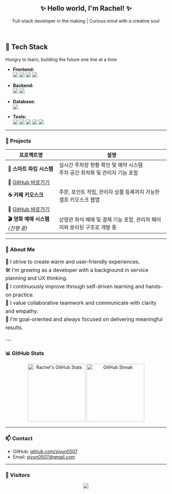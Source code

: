 <h2 align="center">✨ Hello world, I'm Rachel! ✨</h2>
<p align="center">Full-stack developer in the making | Curious mind with a creative soul </p>
<br/>

## 🔧 Tech Stack

Hungry to learn, building the future one line at a time

- **Frontend:**  
  <img src="https://img.shields.io/badge/HTML-E34F26?style=for-the-badge&logo=html5&logoColor=white"/>
  <img src="https://img.shields.io/badge/CSS-1572B6?style=for-the-badge&logo=css3&logoColor=white"/>
  <img src="https://img.shields.io/badge/JavaScript-F7DF1E?style=for-the-badge&logo=javascript&logoColor=black"/>
  <img src="https://img.shields.io/badge/React-61DAFB?style=for-the-badge&logo=react&logoColor=black"/>

- **Backend:**  
  <img src="https://img.shields.io/badge/Java-007396?style=for-the-badge&logo=java&logoColor=white"/>
  <img src="https://img.shields.io/badge/Spring Boot-6DB33F?style=for-the-badge&logo=springboot&logoColor=white"/>

- **Database:**  
  <img src="https://img.shields.io/badge/MariaDB-003545?style=for-the-badge&logo=mariadb&logoColor=white"/>

- **Tools:**  
  <img src="https://img.shields.io/badge/Git-F05032?style=for-the-badge&logo=git&logoColor=white"/>
  <img src="https://img.shields.io/badge/GitHub-181717?style=for-the-badge&logo=github&logoColor=white"/>
  <img src="https://img.shields.io/badge/IntelliJ IDEA-000000?style=for-the-badge&logo=intellijidea&logoColor=white"/>
  <img src="https://img.shields.io/badge/Figma-F24E1E?style=for-the-badge&logo=figma&logoColor=white"/>
  <img src="https://img.shields.io/badge/Notion-000000?style=for-the-badge&logo=notion&logoColor=white"/>

---

### 📌  Projects

| 프로젝트명 | 설명 |
|------------|------|
| **🚗 스마트 파킹 시스템** | 실시간 주차장 현황 확인 및 예약 시스템<br/>주차 공간 최적화 및 관리자 기능 포함 
| 🔗 [GitHub 바로가기](https://github.com/sjyun0507/SmartParking_System.git)
| **☕ 카페 키오스크** | 주문, 포인트 적립, 관리자 상품 등록까지 가능한 셀프 키오스크 웹앱 
| 🔗 [GitHub 바로가기](https://github.com/sjyun0507/kiosk_user.git)
| **🎬 영화 예매 시스템** *(진행 중)* | 상영관 좌석 예매 및 결제 기능 포함, 관리자 페이지와 분리된 구조로 개발 중 |

---

### 🌱 About Me

<div align="left" style="font-size: 16px; line-height: 1.6">

🌈 I strive to create warm and user-friendly experiences.<br/>
🛠 I'm growing as a developer with a background in service planning and UX thinking.<br/>
🎯 I continuously improve through self-driven learning and hands-on practice.<br/>
🤝 I value collaborative teamwork and communicate with clarity and empathy.<br/>
🚀 I'm goal-oriented and always focused on delivering meaningful results.<br/>

</div>
---

### 📊 GitHub Stats

<p align="center">
  <img src="https://github-readme-stats.vercel.app/api?username=sjyun0507&show_icons=true&theme=default" alt="Rachel's GitHub Stats" height="180"/>
  <img src="https://github-readme-streak-stats.herokuapp.com/?user=sjyun0507&theme=default" alt="GitHub Streak" height="180"/>
</p>

---

### 📫 Contact

- GitHub: [github.com/sjyun0507](https://github.com/sjyun0507)
- Email: sjyun0507@gmail.com  


---
### 💖 Visitors

<p align="center">
  <img src="https://komarev.com/ghpvc/?username=yun-coding&label=Visitors&color=brightgreen&style=flat"/>
</p>


